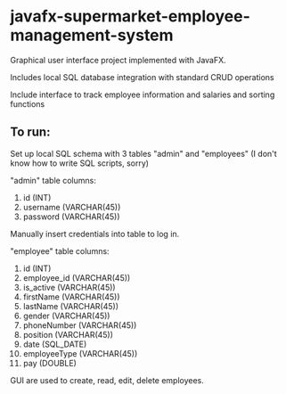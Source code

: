 # javafx-supermarket-employee-management-system

Graphical user interface project implemented with JavaFX.

Includes local SQL database integration with standard CRUD operations

Include interface to track employee information and salaries and sorting functions

## To run:
Set up local SQL schema with 3 tables "admin" and "employees" (I don't know how to write SQL scripts, sorry)

"admin" table columns: 
1. id (INT)
2. username (VARCHAR(45))
3. password (VARCHAR(45))

Manually insert credentials into table to log in.

"employee" table columns: 
1. id (INT)
2. employee_id (VARCHAR(45))
3. is_active (VARCHAR(45))
4. firstName (VARCHAR(45))
5. lastName (VARCHAR(45))
6. gender (VARCHAR(45))
7. phoneNumber (VARCHAR(45))
8. position (VARCHAR(45))
9. date (SQL_DATE)
10. employeeType (VARCHAR(45))
11. pay (DOUBLE)
    
GUI are used to create, read, edit, delete employees.
